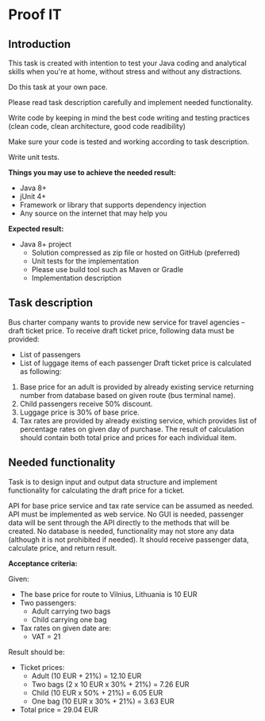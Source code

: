 # Proof IT

## Introduction

This task is created with intention to test your Java coding and analytical skills when you're at home, without stress and without any distractions.

Do this task at your own pace.

Please read task description carefully and implement needed functionality.

Write code by keeping in mind the best code writing and testing practices (clean code, clean architecture, good code readibility)

Make sure your code is tested and working according to task description.

Write unit tests.

**Things you may use to achieve the needed result:**

- Java 8+
- jUnit 4+
- Framework or library that supports dependency injection
- Any source on the internet that may help you

**Expected result:**

- Java 8+ project
  - Solution compressed as zip file or hosted on GitHub (preferred)
  - Unit tests for the implementation
  - Please use build tool such as Maven or Gradle
  - Implementation description

## Task description
Bus charter company wants to provide new service for travel agencies – draft ticket price. To receive draft ticket price, following data must be provided:
- List of passengers
- List of luggage items of each passenger
Draft ticket price is calculated as following:
1. Base price for an adult is provided by already existing service returning number from database based on given route (bus terminal name).
2. Child passengers receive 50% discount.
3. Luggage price is 30% of base price.
4. Tax rates are provided by already existing service, which provides list of percentage rates on given day of purchase.
The result of calculation should contain both total price and prices for each individual item.

## Needed functionality
Task is to design input and output data structure and implement functionality for calculating the draft price for a ticket.

API for base price service and tax rate service can be assumed as needed. API must be implemented as web service.
No GUI is needed, passenger data will be sent through the API directly to the methods that will be created.
No database is needed, functionality may not store any data (although it is not prohibited if needed). It should receive passenger data, calculate price, and return result.

**Acceptance criteria:**

Given:
- The base price for route to Vilnius, Lithuania is 10 EUR
- Two passengers:
  - Adult carrying two bags
  - Child carrying one bag
- Tax rates on given date are:
  - VAT = 21

Result should be:
- Ticket prices:
  - Adult (10 EUR + 21%) = 12.10 EUR
  - Two bags (2 x 10 EUR x 30% + 21%) = 7.26 EUR
  - Child (10 EUR x 50% + 21%) = 6.05 EUR
  - One bag (10 EUR x 30% + 21%) = 3.63 EUR
- Total price = 29.04 EUR